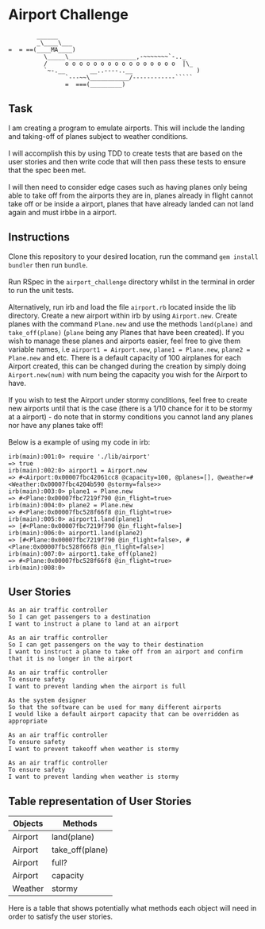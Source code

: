 # Airport Challenge
```
        ______
        _\____\___
=  = ==(____MA____)
          \_____\___________________,-~~~~~~~`-.._
          /     o o o o o o o o o o o o o o o o  |\_
          `~-.__       __..----..__                  )
                `---~~\___________/------------`````
                =  ===(_________)

```
## Task
I am creating a program to emulate airports. This will include the landing and taking-off of planes subject to weather conditions.\
\
I will accomplish this by using TDD to create tests that are based on the user stories and then write code that will then pass these tests to ensure that the spec been met.\
\
I will then need to consider edge cases such as having planes only being able to take off from the airports they are in, planes already in flight cannot take off or be inside a airport, planes that have already landed can not land again and must irbbe in a airport.

## Instructions
Clone this repository to your desired location, run the command `gem install bundler` then run `bundle`.\
\
Run RSpec in the `airport_challenge` directory whilst in the terminal in order to run the unit tests.\
\
Alternatively, run irb and load the file `airport.rb` located inside the lib directory. Create a new airport within irb by using `Airport.new`. Create planes with the command `Plane.new` and use the methods `land(plane)` and `take_off(plane)` (`plane` being any Planes that have been created). If you wish to manage these planes and airports easier, feel free to give them variable names, i.e `airport1 = Airport.new`, `plane1 = Plane.new`, `plane2 = Plane.new` and etc. There is a default capacity of 100 airplanes for each Airport created, this can be changed during the creation by simply doing `Airport.new(num)` with num being the capacity you wish for the Airport to have.\
\
If you wish to test the Airport under stormy conditions, feel free to create new airports until that is the case (there is a 1/10 chance for it to be stormy at a airport) - do note that in stormy conditions you cannot land any planes nor have any planes take off!\
\
Below is a example of using my code in irb:
```
irb(main):001:0> require './lib/airport'
=> true
irb(main):002:0> airport1 = Airport.new
=> #<Airport:0x00007fbc42061cc8 @capacity=100, @planes=[], @weather=#<Weather:0x00007fbc4204b590 @stormy=false>>
irb(main):003:0> plane1 = Plane.new
=> #<Plane:0x00007fbc7219f790 @in_flight=true>
irb(main):004:0> plane2 = Plane.new
=> #<Plane:0x00007fbc528f66f8 @in_flight=true>
irb(main):005:0> airport1.land(plane1)
=> [#<Plane:0x00007fbc7219f790 @in_flight=false>]
irb(main):006:0> airport1.land(plane2)
=> [#<Plane:0x00007fbc7219f790 @in_flight=false>, #<Plane:0x00007fbc528f66f8 @in_flight=false>]
irb(main):007:0> airport1.take_off(plane2)
=> #<Plane:0x00007fbc528f66f8 @in_flight=true>
irb(main):008:0> 
```

## User Stories

```
As an air traffic controller 
So I can get passengers to a destination 
I want to instruct a plane to land at an airport

As an air traffic controller 
So I can get passengers on the way to their destination 
I want to instruct a plane to take off from an airport and confirm that it is no longer in the airport

As an air traffic controller 
To ensure safety 
I want to prevent landing when the airport is full 

As the system designer
So that the software can be used for many different airports
I would like a default airport capacity that can be overridden as appropriate

As an air traffic controller 
To ensure safety 
I want to prevent takeoff when weather is stormy 

As an air traffic controller 
To ensure safety 
I want to prevent landing when weather is stormy 
```
## Table representation of User Stories

|  Objects              |  Methods          |
| --------------------- | ----------------- | 
| Airport               | land(plane)       |
| Airport               | take_off(plane)   |
| Airport               | full?             |
| Airport               | capacity          |
| Weather               | stormy            |

Here is a table that shows potentially what methods each object will need in order to satisfy the user stories.

